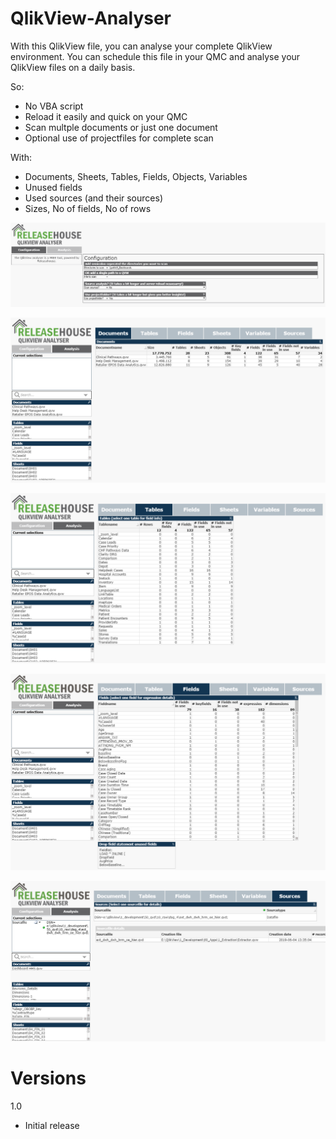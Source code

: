 # QlikView-Analyser
With this QlikView file, you can analyse your complete QlikView environment.
You can schedule this file in your QMC and analyse your QlikView files on a daily basis.

So:
- No VBA script
- Reload it easily and quick on your QMC
- Scan multple documents or just one document
- Optional use of projectfiles for complete scan

With:
- Documents, Sheets, Tables, Fields, Objects, Variables
- Unused fields
- Used sources (and their sources)
- Sizes, No of fields, No of rows

![](Images/Configuration.png)

![](Images/Documents.png)

![](Images/Tables.png)

![](Images/Fields.png)

![](Images/Sources.png)

# Versions
1.0
- Initial release

